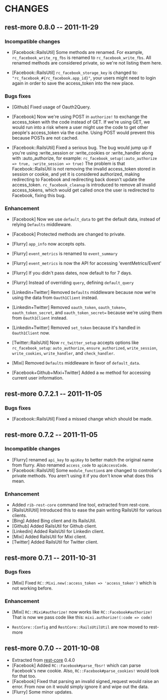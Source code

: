 # CHANGES

## rest-more 0.8.0 -- 2011-11-29

### Incompatible changes

* [Facebook::RailsUtil] Some methods are renamed. For example,
  `rc_facebook_write_rg_fbs` is renamed to `rc_facebook_write_fbs`.
  All renamed methods are considered private, so we're not listing them here.

* [Facebook::RailsUtil] `rc_facebook_storage_key` is changed to:
  `"rc_facebook_#{rc_facebook.app_id}"`, your users might need to
  login again in order to save the access_token into the new place.

### Bugs fixes

* [Github] Fixed usage of Oauth2Query.

* [Facebook] Now we're using POST in `authorize!` to exchange the
  access_token with the code instead of GET. If we're using GET,
  we would run into a risk where a user might use the code to
  get other people's access_token via the cache. Using POST would
  prevent this because POSTs are not cached.

* [Facebook::RailsUtil] Fixed a serious bug. The bug would jump up if
  you're using :write_session or :write_cookies or :write_handler along
  with :auto_authorize, for example:
  `rc_facebook_setup(:auto_authorize => true, :write_session => true)`
  The problem is that Facebook::RailsUtil is not removing the invalid
  access_token stored in session or cookie, and yet it is considered
  authorized, making redirecting to Facebook and redirecting back doesn't
  update the access_token. `rc_facebook_cleanup` is introduced to remove
  all invalid access_tokens, which would get called once the user is
  redirected to Facebook, fixing this bug.

### Enhancement

* [Facebook] Now we use `default_data` to get the default data,
  instead of relying `Defaults` middleware.

* [Facebook] Protected methods are changed to private.

* [Flurry] `app_info` now accepts opts.
* [Flurry] `event_metrics` is renamed to `event_summary`
* [Flurry] `event_metrics` is now the API for accessing 'eventMetrics/Event'
* [Flurry] If you didn't pass dates, now default to for 7 days.
* [Flurry] Instead of overriding `query`, defining `default_query`

* [Linkedin+Twitter] Removed `Defaults` middleware because now we're using
  the data from `Oauth1Client` instead.

* [Linkedin+Twitter] Removed `oauth_token`, `oauth_token=`,
  `oauth_token_secret`, and `oauth_token_secret=` because we're using them
  from `Oauth1Client` instead.

* [Linkedin+Twitter] Removed `set_token` because it's handled in
  `Oauth1Client` now.

* [Twitter::RailsUtil] Now `rc_twitter_setup` accepts options like
  `rc_facebook_setup`: `auto_authorize`, `ensure_authorized`,
  `write_session`, `write_cookies`, `write_handler`, and `check_handler`.

* [Mixi] Removed `Defaults` middleware in favor of `default_data`.

* [Facebook+Github+Mixi+Twitter] Added a `me` method for accessing current
  user information.

## rest-more 0.7.2.1 -- 2011-11-05

### Bugs fixes

* [Facebook::RailsUtil] Fixed a missed change which should be made.

## rest-more 0.7.2 -- 2011-11-05

### Incompatible changes

* [Flurry] renamed `api_key` to `apiKey` to better match the original name
  from flurry. Also renamed `access_code` to `apiAccessCode`.
* [Facebook::RailsUtil] Some `module_function`s are changed to controller's
  private methods. You aren't using it if you don't know what does this mean.

### Enhancement

* Added `rib-rest-core` command line tool, extracted from rest-core.
* [RailsUtilUtil] Introduced this to ease the pain writing RailsUtil for
  various clients.
* [Bing] Added Bing client and its RailsUtil.
* [Github] Added RailsUtil for Github client.
* [Linkedin] Added RailsUtil for Linkedin client.
* [Mixi] Added RailsUtil for Mixi client.
* [Twitter] Added RailsUtil for Twitter client.

## rest-more 0.7.1 -- 2011-10-31

### Bugs fixes

* [Mixi] Fixed `RC::Mixi.new(:access_token => 'access_token')` which is not
  working before.

### Enhancement

* [Mixi] `RC::Mixi#authorize!` now works like `RC::Facebook#authorize!`
  That is now we pass code like this: `mixi.authorize!(:code => code)`

* `RestCore::Config` and `RestCore::RailsUtilUtil` are now moved to rest-more

## rest-more 0.7.0 -- 2011-10-08

* Extracted from [rest-core][] 0.4.0
* [Facebook] Added `RC::Facebook#parse_fbsr!` which can parse Facebook's new
  cookie. Also, `RC::Facebook#parse_cookies!` would look for that too.
* [Facebook] Fixed that parsing an invalid signed_request would raise an
  error. From now on it would simply ignore it and wipe out the data.
* [Flurry] Some minor updates.

[rest-core]: https://github.com/cardinalblue/rest-core
